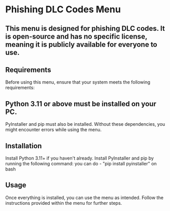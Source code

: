 # Phishing DLC Codes Menu
## This menu is designed for phishing DLC codes. It is open-source and has no specific license, meaning it is publicly available for everyone to use.

## Requirements
Before using this menu, ensure that your system meets the following requirements:

## Python 3.11 or above must be installed on your PC.
PyInstaller and pip must also be installed.
Without these dependencies, you might encounter errors while using the menu.

## Installation
Install Python 3.11+ if you haven't already.
Install PyInstaller and pip by running the following command:
you can do - "pip install pyinstaller" on bash

## Usage
Once everything is installed, you can use the menu as intended. Follow the instructions provided within the menu for further steps.
